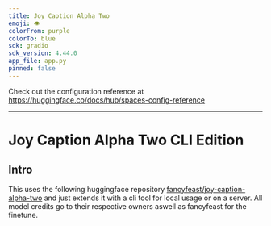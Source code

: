 ```yaml
---
title: Joy Caption Alpha Two
emoji: 👁
colorFrom: purple
colorTo: blue
sdk: gradio
sdk_version: 4.44.0
app_file: app.py
pinned: false
---
```


Check out the configuration reference at https://huggingface.co/docs/hub/spaces-config-reference

---

# Joy Caption Alpha Two CLI Edition
## Intro

This uses the following huggingface repository [fancyfeast/joy-caption-alpha-two](https://huggingface.co/spaces/fancyfeast/joy-caption-alpha-two) and just extends it with a cli tool for local usage or on a server.
All model credits go to their respective owners aswell as fancyfeast for the finetune.


